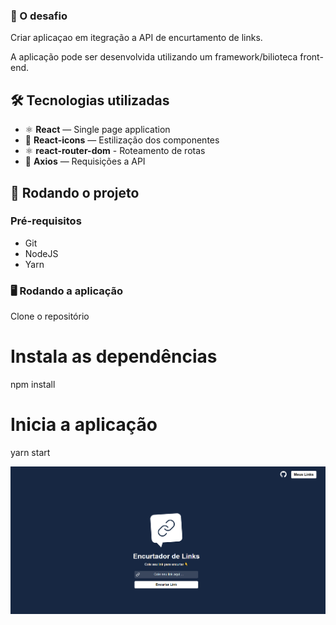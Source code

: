 ### 🚩 O desafio

Criar aplicaçao em itegração a API de encurtamento de links.

A aplicação pode ser desenvolvida utilizando um framework/bilioteca front-end.

## 🛠 Tecnologias utilizadas

- ⚛️ **React** — Single page application
- 💅 **React-icons** — Estilização dos componentes
- ⚛️ **react-router-dom** - Roteamento de rotas
- 📡 **Axios** — Requisições a API

## 🚀 Rodando o projeto

### Pré-requisitos

- Git
- NodeJS
- Yarn

### 🖥 Rodando a aplicação

Clone o repositório

# Instala as dependências
npm install

# Inicia a aplicação
yarn start

![](public/images/image-short-links.png) 
